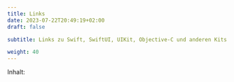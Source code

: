 ```yaml
---
title: Links
date: 2023-07-22T20:49:19+02:00
draft: false

subtitle: Links zu Swift, SwiftUI, UIKit, Objective-C und anderen Kits

weight: 40
---
```


Inhalt: